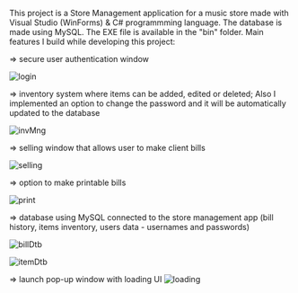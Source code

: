 This project is a Store Management application for a music store made with Visual Studio (WinForms) & C# programmming language. The database is made using MySQL. The EXE file is available in the "bin" folder. Main features I build while developing this project:

⇒ secure user authentication window

![login](https://user-images.githubusercontent.com/115250887/211603621-3840be8f-62eb-457c-bab0-f685245f0a99.PNG)

⇒ inventory system where items can be added, edited or deleted; Also I implemented an option to change the password and it will be automatically updated to the database

![invMng](https://user-images.githubusercontent.com/115250887/211599504-d8f1289c-2dbd-404b-a271-1762350cd730.PNG)

⇒ selling window that allows user to make client bills

![selling](https://user-images.githubusercontent.com/115250887/211599517-646eba1f-fb76-4270-b599-1c677be68f59.PNG)

⇒ option to make printable bills 

![print](https://user-images.githubusercontent.com/115250887/211599513-e744f2f1-cdd5-42d3-9fa2-d1d6a679b156.PNG)

⇒ database using MySQL connected to the store management app (bill history, items inventory, users data - usernames and passwords)

![billDtb](https://user-images.githubusercontent.com/115250887/211599499-2528a1b1-bf6d-444d-becc-6abd5eb72970.PNG)

![itemDtb](https://user-images.githubusercontent.com/115250887/211599508-48743adf-0937-4c2d-a456-d28922dcea0e.PNG)

⇒ launch pop-up window with loading UI
![loading](https://user-images.githubusercontent.com/115250887/211603617-f426c9b6-4ae8-416e-9c5c-335a9b41e4a6.PNG)
